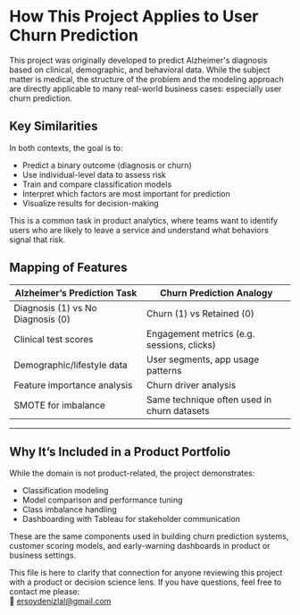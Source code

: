 # How This Project Applies to User Churn Prediction

This project was originally developed to predict Alzheimer's diagnosis based on clinical, demographic, and behavioral data. While the subject matter is medical, the structure of the problem and the modeling approach are directly applicable to many real-world business cases: especially user churn prediction.

## Key Similarities

In both contexts, the goal is to:
- Predict a binary outcome (diagnosis or churn)
- Use individual-level data to assess risk
- Train and compare classification models
- Interpret which factors are most important for prediction
- Visualize results for decision-making

This is a common task in product analytics, where teams want to identify users who are likely to leave a service and understand what behaviors signal that risk.

## Mapping of Features 

| Alzheimer’s Prediction Task   | Churn Prediction Analogy              |
|------------------------------|----------------------------------------|
| Diagnosis (1) vs No Diagnosis (0) | Churn (1) vs Retained (0)         |
| Clinical test scores         | Engagement metrics (e.g. sessions, clicks) |
| Demographic/lifestyle data   | User segments, app usage patterns      |
| Feature importance analysis  | Churn driver analysis                  |
| SMOTE for imbalance          | Same technique often used in churn datasets |

---

## Why It’s Included in a Product Portfolio

While the domain is not product-related, the project demonstrates:
- Classification modeling
- Model comparison and performance tuning
- Class imbalance handling
- Dashboarding with Tableau for stakeholder communication

These are the same components used in building churn prediction systems, customer scoring models, and early-warning dashboards in product or business settings.

This file is here to clarify that connection for anyone reviewing this project with a product or decision science lens. 
If you have questions, feel free to contact me please:  
📧 [ersoydenizlal@gmail.com](mailto:ersoydenizlal@gmail.com)
